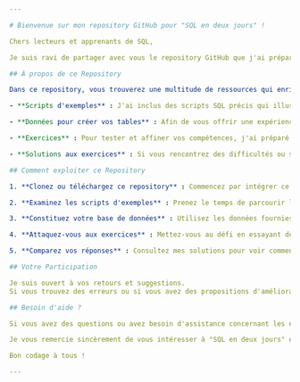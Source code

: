 ```yaml
---

# Bienvenue sur mon repository GitHub pour "SQL en deux jours" !

Chers lecteurs et apprenants de SQL,

Je suis ravi de partager avec vous le repository GitHub que j'ai préparé spécialement pour accompagner mon livre "SQL en deux jours". Ce repository est le complément parfait pour ceux qui souhaitent non seulement lire sur le SQL, mais aussi le pratiquer de manière interactive.

## À propos de ce Repository

Dans ce repository, vous trouverez une multitude de ressources qui enrichiront votre expérience d'apprentissage :

- **Scripts d'exemples** : J'ai inclus des scripts SQL précis qui illustrent les exemples mentionnés dans mon livre. Ils sont prêts à l'emploi pour vous aider à saisir les nuances de chaque commande et fonction SQL.

- **Données pour créer vos tables** : Afin de vous offrir une expérience pratique, vous trouverez des jeux de données qui vous permettront de créer et de peupler vos propres tables dans une base de données PostgreSQL.

- **Exercices** : Pour tester et affiner vos compétences, j'ai préparé une série d'exercices. Ces défis vous aideront à consolider vos connaissances et à devenir plus à l'aise avec le SQL.

- **Solutions aux exercices** : Si vous rencontrez des difficultés ou si vous souhaitez simplement vérifier votre travail, j'ai également fourni des solutions détaillées pour chaque exercice.

## Comment exploiter ce Repository

1. **Clonez ou téléchargez ce repository** : Commencez par intégrer ce repository à votre environnement de développement pour avoir accès à tous les fichiers nécessaires.

2. **Examinez les scripts d'exemples** : Prenez le temps de parcourir les scripts SQL pour comprendre leur structure et la logique sous-jacente.

3. **Constituez votre base de données** : Utilisez les données fournies pour créer vos propres tables dans PostgreSQL et remplissez-les avec les données d'échantillon que j'ai mises à disposition.

4. **Attaquez-vous aux exercices** : Mettez-vous au défi en essayant de résoudre les exercices par vous-même avant de jeter un œil aux solutions.

5. **Comparez vos réponses** : Consultez mes solutions pour voir comment elles se mesurent aux vôtres, et peut-être découvrir de nouvelles façons d'aborder les problèmes.

## Votre Participation

Je suis ouvert à vos retours et suggestions.
Si vous trouvez des erreurs ou si vous avez des propositions d'amélioration, n'hésitez pas à ouvrir une "issue" sur ce repository pour que je puisse continuer à l'améliorer.

## Besoin d'aide ?

Si vous avez des questions ou avez besoin d'assistance concernant les exemples ou les exercices, vous êtes plus que bienvenu pour ouvrir une "discussion" ici. Je serai heureux de vous aider et de vous orienter.

Je vous remercie sincèrement de vous intéresser à "SQL en deux jours" et j'espère sincèrement que vous trouverez les ressources de ce repository bénéfiques pour votre apprentissage du SQL avec PostgreSQL.

Bon codage à tous !

---
```

